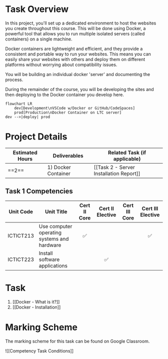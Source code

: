 # Task Overview

In this project, you'll set up a dedicated environment to host the websites you create throughout this course. This will be done using Docker, a powerful tool that allows you to run multiple isolated servers (called containers) on a single machine.

Docker containers are lightweight and efficient, and they provide a consistent and portable way to run your websites. This means you can easily share your websites with others and deploy them on different platforms without worrying about compatibility issues.

You will be building an individual docker 'server' and documenting the process.

During the remainder of the course, you will be developing the sites and then deploying to the Docker container you develop here.

```mermaid
flowchart LR
	dev[Development\nVSCode w/Docker or GitHub/CodeSpaces]
	prod[Production\nDocker Container on LTC server]
dev -->|deploy| prod
```



# Project Details

| Estimated Hours | Deliverables            | Related Task (if applicable)            |
| --------------- | ----------------------- | --------------------------------------- |
| ==2==           | 1) Docker Container<br> | [[Task 2 - Server Installation Report]] |


## Task 1 Competencies

| Unit Code      | Unit Title                                  | Cert II Core | Cert II Elective | Cert III Core | Cert III Elective |
| -------------- | ------------------------------------------- | :----------: | :--------------: | :-----------: | :---------------: |
| ICTICT213	<br> | Use computer operating systems and hardware |      ✅       |                  |               |         ✅         |
| ICTICT223      | Install software applications               |              |        ✅         |               |                   |

# Task

1. [[Docker - What is it?]] 
2. [[Docker - Installation]]



# Marking Scheme

The marking scheme for this task can be found on Google Classroom.

![[Competency Task Conditions]]